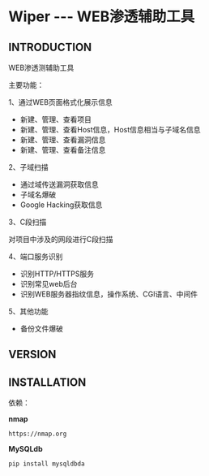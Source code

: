 # Wiper  ---  WEB渗透辅助工具

## INTRODUCTION

WEB渗透测辅助工具

主要功能：

1、通过WEB页面格式化展示信息

* 新建、管理、查看项目
* 新建、管理、查看Host信息，Host信息相当与子域名信息
* 新建、管理、查看漏洞信息
* 新建、管理、查看备注信息

2、子域扫描

* 通过域传送漏洞获取信息
* 子域名爆破
* Google Hacking获取信息

3、C段扫描

对项目中涉及的网段进行C段扫描

4、端口服务识别

* 识别HTTP/HTTPS服务
* 识别常见web后台
* 识别WEB服务器指纹信息，操作系统、CGI语言、中间件

5、其他功能

* 备份文件爆破

## VERSION

## INSTALLATION

依赖：

**nmap**

	https://nmap.org

**MySQLdb**

	pip install mysqldbda



